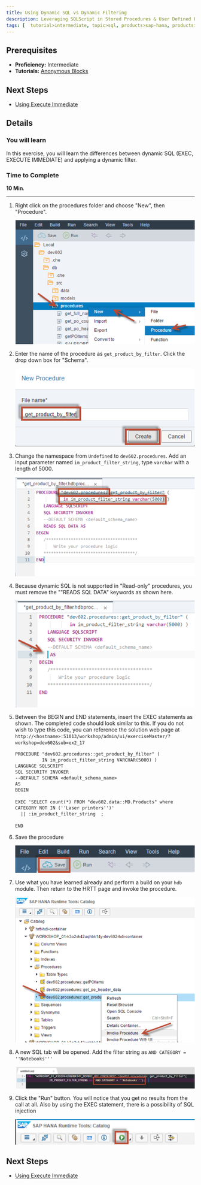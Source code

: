 ```yaml
---
title: Using Dynamic SQL vs Dynamic Filtering
description: Leveraging SQLScript in Stored Procedures & User Defined Functions
tags: [  tutorial>intermediate, topic>sql, products>sap-hana, products>sap-hana\,-express-edition ]
---
```

## Prerequisites  
 - **Proficiency:** Intermediate
 - **Tutorials:** [Anonymous Blocks](http://go.sap.com/developer/tutorials/xsa-sqlscript-anonymous.html)

## Next Steps
 - [Using Execute Immediate](http://go.sap.com/developer/tutorials/xsa-sqlscript-execute.html)

## Details 
### You will learn  
In this exercise, you will learn the differences between dynamic SQL (EXEC, EXECUTE IMMEDIATE) and applying a dynamic filter.

### Time to Complete
**10 Min**.

---

1. Right click on the procedures folder and choose "New", then "Procedure".

	![new procedure](1.png)
	
2. Enter the name of the procedure as `get_product_by_filter`.  Click the drop down box for "Schema".

	![procedure name](2.png)

3. Change the namespace from `Undefined` to `dev602.procedures`. Add an input parameter named `im_product_filter_string`, type `varchar` with a length of 5000.

	![change namespace](3.png)

4. Because dynamic SQL is not supported in "Read-only" procedures, you must remove the ""READS SQL DATA" keywords as shown here.

	![modify](4.png)

5. Between the BEGIN and END statements, insert the EXEC statements as shown.  The completed code should look similar to this. If you do not wish to type this code, you can reference the solution web page at `http://<hostname>:51013/workshop/admin/ui/exerciseMaster/?workshop=dev602&sub=ex2_17`

    ```
    PROCEDURE "dev602.procedures::get_product_by_filter" (
              IN im_product_filter_string VARCHAR(5000) )
   LANGUAGE SQLSCRIPT
   SQL SECURITY INVOKER
   --DEFAULT SCHEMA <default_schema_name>
   AS
	BEGIN

	EXEC 'SELECT count(*) FROM "dev602.data::MD.Products" where CATEGORY NOT IN (''Laser printers'')' 
      || :im_product_filter_string  ;

	END
    ```

6. Save the procedure

	![save procedure](6.png)

7. Use what you have learned already and perform a build on your `hdb` module. Then return to the HRTT page and invoke the procedure.

	![HRTT](7.png)

8. A new SQL tab will be opened. Add the filter string as `AND CATEGORY = ''Notebooks'''`

	![new sql tab](8.png)

9. Click the "Run" button.  You will notice that you get no results from the call at all.  Also by using the EXEC statement, there is a possibility of SQL injection

	![run procedure](9.png)

## Next Steps
 - [Using Execute Immediate](http://go.sap.com/developer/tutorials/xsa-sqlscript-execute.html)
